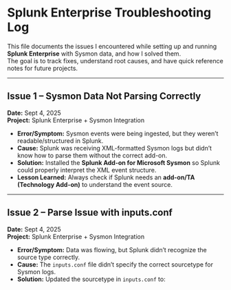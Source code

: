 # Splunk Enterprise Troubleshooting Log

This file documents the issues I encountered while setting up and running **Splunk Enterprise** with Sysmon data, and how I solved them.  
The goal is to track fixes, understand root causes, and have quick reference notes for future projects.

---

## Issue 1 – Sysmon Data Not Parsing Correctly
**Date:** Sept 4, 2025  
**Project:** Splunk Enterprise + Sysmon Integration  

- **Error/Symptom:** Sysmon events were being ingested, but they weren’t readable/structured in Splunk.  
- **Cause:** Splunk was receiving XML-formatted Sysmon logs but didn’t know how to parse them without the correct add-on.  
- **Solution:** Installed the **Splunk Add-on for Microsoft Sysmon** so Splunk could properly interpret the XML event structure.  
- **Lesson Learned:** Always check if Splunk needs an **add-on/TA (Technology Add-on)** to understand the event source.

---

## Issue 2 – Parse Issue with inputs.conf
**Date:** Sept 4, 2025  
**Project:** Splunk Enterprise + Sysmon Integration  

- **Error/Symptom:** Data was flowing, but Splunk didn’t recognize the source type correctly.  
- **Cause:** The `inputs.conf` file didn’t specify the correct sourcetype for Sysmon logs.  
- **Solution:** Updated the sourcetype in `inputs.conf` to:  
